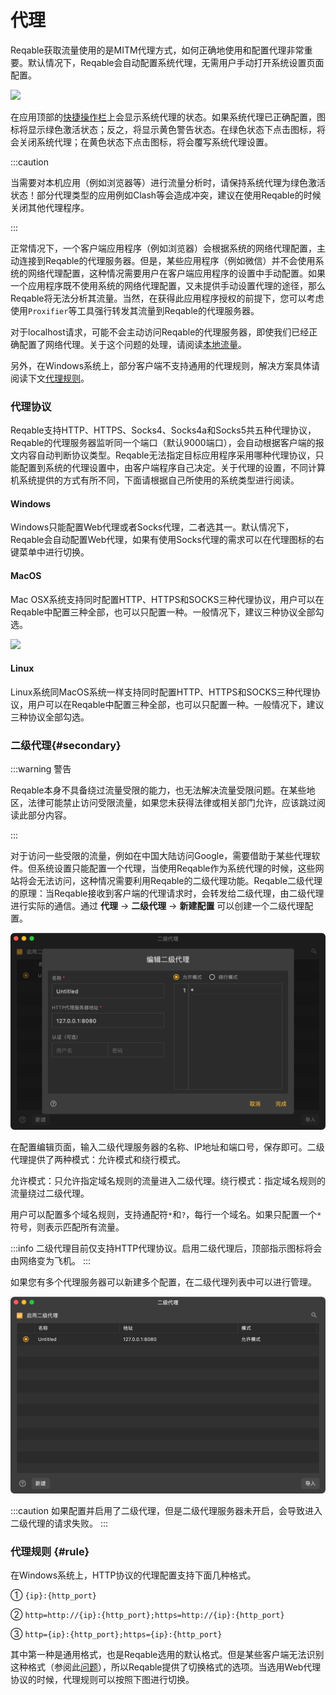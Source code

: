 # 代理

Reqable获取流量使用的是MITM代理方式，如何正确地使用和配置代理非常重要。默认情况下，Reqable会自动配置系统代理，无需用户手动打开系统设置页面配置。

![](arts/proxy_01.png)

在应用顶部的[快捷操作栏](quickbar)上会显示系统代理的状态。如果系统代理已正确配置，图标将显示绿色激活状态；反之，将显示黄色警告状态。在绿色状态下点击图标，将会关闭系统代理；在黄色状态下点击图标，将会覆写系统代理设置。

:::caution

当需要对本机应用（例如浏览器等）进行流量分析时，请保持系统代理为绿色激活状态！部分代理类型的应用例如Clash等会造成冲突，建议在使用Reqable的时候关闭其他代理程序。

:::

正常情况下，一个客户端应用程序（例如浏览器）会根据系统的网络代理配置，主动连接到Reqable的代理服务器。但是，某些应用程序（例如微信）并不会使用系统的网络代理配置，这种情况需要用户在客户端应用程序的设置中手动配置。如果一个应用程序既不使用系统的网络代理配置，又未提供手动设置代理的途径，那么Reqable将无法分析其流量。当然，在获得此应用程序授权的前提下，您可以考虑使用`Proxifier`等工具强行转发其流量到Reqable的代理服务器。

对于localhost请求，可能不会主动访问Reqable的代理服务器，即使我们已经正确配置了网络代理。关于这个问题的处理，请阅读[本地流量](localhost)。

另外，在Windows系统上，部分客户端不支持通用的代理规则，解决方案具体请阅读下文[代理规则](#rule)。

### 代理协议

Reqable支持HTTP、HTTPS、Socks4、Socks4a和Socks5共五种代理协议，Reqable的代理服务器监听同一个端口（默认9000端口），会自动根据客户端的报文内容自动判断协议类型。Reqable无法指定目标应用程序采用哪种代理协议，只能配置到系统的代理设置中，由客户端程序自己决定。关于代理的设置，不同计算机系统提供的方式有所不同，下面请根据自己所使用的系统类型进行阅读。

#### Windows

Windows只能配置Web代理或者Socks代理，二者选其一。默认情况下，Reqable会自动配置Web代理，如果有使用Socks代理的需求可以在代理图标的右键菜单中进行切换。

#### MacOS

Mac OSX系统支持同时配置HTTP、HTTPS和SOCKS三种代理协议，用户可以在Reqable中配置三种全部，也可以只配置一种。一般情况下，建议三种协议全部勾选。

![](arts/proxy_mac.png)

#### Linux

Linux系统同MacOS系统一样支持同时配置HTTP、HTTPS和SOCKS三种代理协议，用户可以在Reqable中配置三种全部，也可以只配置一种。一般情况下，建议三种协议全部勾选。

### 二级代理{#secondary}

:::warning 警告

Reqable本身不具备绕过流量受限的能力，也无法解决流量受限问题。在某些地区，法律可能禁止访问受限流量，如果您未获得法律或相关部门允许，应该跳过阅读此部分内容。

:::

对于访问一些受限的流量，例如在中国大陆访问Google，需要借助于某些代理软件。但系统设置只能配置一个代理，当使用Reqable作为系统代理的时候，这些网站将会无法访问，这种情况需要利用Reqable的二级代理功能。Reqable二级代理的原理：当Reqable接收到客户端的代理请求时，会转发给二级代理，由二级代理进行实际的通信。通过 **代理** -> **二级代理** -> **新建配置** 可以创建一个二级代理配置。

![](arts/secondary_proxy_02.png)

在配置编辑页面，输入二级代理服务器的名称、IP地址和端口号，保存即可。二级代理提供了两种模式：允许模式和绕行模式。

允许模式：只允许指定域名规则的流量进入二级代理。绕行模式：指定域名规则的流量绕过二级代理。

用户可以配置多个域名规则，支持通配符`*`和`?`，每行一个域名。如果只配置一个`*`符号，则表示匹配所有流量。

:::info
二级代理目前仅支持HTTP代理协议。启用二级代理后，顶部指示图标将会由网络变为飞机。
:::

如果您有多个代理服务器可以新建多个配置，在二级代理列表中可以进行管理。

![](arts/secondary_proxy_01.png)

:::caution
如果配置并启用了二级代理，但是二级代理服务器未开启，会导致进入二级代理的请求失败。
:::

### 代理规则 {#rule}

在Windows系统上，HTTP协议的代理配置支持下面几种格式。

① `{ip}:{http_port}`

② `http=http://{ip}:{http_port};https=http://{ip}:{http_port}`

③ `http={ip}:{http_port};https={ip}:{http_port}`

其中第一种是通用格式，也是Reqable选用的默认格式。但是某些客户端无法识别这种格式（参阅此[问题](https://github.com/MatsuriDayo/nekoray/issues/104)），所以Reqable提供了切换格式的选项。当选用Web代理协议的时候，代理规则可以按照下图进行切换。